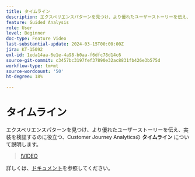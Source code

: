 ```yaml
---
title: タイムライン
description: エクスペリエンスパターンを見つけ、より優れたユーザーストーリーを伝え、実装を検証するのに役立つ、Customer Journey Analyticsのタイムラインについて説明します。
feature: Guided Analysis
role: User
level: Beginner
doc-type: Feature Video
last-substantial-update: 2024-03-15T00:00:00Z
jira: KT-15092
exl-id: 1eda14aa-6e1e-4a98-b0aa-f6dfc78d14c6
source-git-commit: c3457bc3197fef37890e32ac8831fb426e3b575d
workflow-type: tm+mt
source-wordcount: '50'
ht-degree: 18%

---
```


# タイムライン

エクスペリエンスパターンを見つけ、より優れたユーザーストーリーを伝え、実装を検証するのに役立つ、Customer Journey Analyticsの **タイムライン** について説明します。

>[!VIDEO](https://video.tv.adobe.com/v/3427810/?learn=on)

詳しくは、[ドキュメント](https://experienceleague.adobe.com/en/docs/analytics-platform/using/guided-analysis/streams/timeline)を参照してください。
